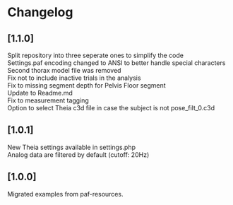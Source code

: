 # Changelog

## [1.1.0]
Split repository into three seperate ones to simplify the code  
Settings.paf encoding changed to ANSI to better handle special characters  
Second thorax model file was removed  
Fix not to include inactive trials in the analysis  
Fix to missing segment depth for Pelvis Floor segment  
Update to Readme.md  
Fix to measurement tagging  
Option to select Theia c3d file in case the subject is not pose_filt_0.c3d 

## [1.0.1]
New Theia settings available in settings.php  
Analog data are filtered by default (cutoff: 20Hz)

## [1.0.0]

Migrated examples from paf-resources.
